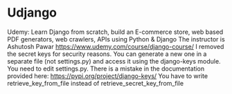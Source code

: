 # Udjango
Udemy: Learn Django from scratch, build an E-commerce store, web based PDF generators, web crawlers, APIs using Python &amp; Django The instructor is Ashutosh Pawar https://www.udemy.com/course/django-course/
I removed the secret keys for security reasons.
You can generate a new one in a separate file (not settings.py) and access it using the django-keys module. You need to edit settings.py. There is a mistake in the documentation provided here: https://pypi.org/project/django-keys/
You have to write retrieve_key_from_file instead of retrieve_secret_key_from_file

